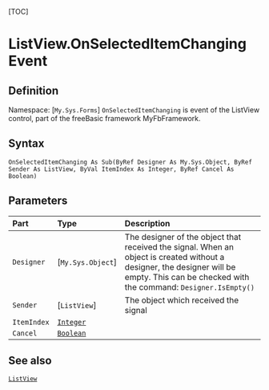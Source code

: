 [TOC]
# ListView.OnSelectedItemChanging Event

## Definition
Namespace: [`My.Sys.Forms`]
`OnSelectedItemChanging` is event of the ListView control, part of the freeBasic framework MyFbFramework.
## Syntax
```freeBasic
OnSelectedItemChanging As Sub(ByRef Designer As My.Sys.Object, ByRef Sender As ListView, ByVal ItemIndex As Integer, ByRef Cancel As Boolean)
```

## Parameters

|Part|Type|Description|
| :------------ | :------------ | :------------ |
|`Designer`|[`My.Sys.Object`]|The designer of the object that received the signal. When an object is created without a designer, the designer will be empty. This can be checked with the command: `Designer.IsEmpty()`|
|`Sender`|[`ListView`]|The object which received the signal|
|`ItemIndex`|[`Integer`]("https://www.freebasic.net/wiki/KeyPgInteger")||
|`Cancel`|[`Boolean`]("https://www.freebasic.net/wiki/KeyPgBoolean")||

## See also
[`ListView`](ListView.md)
